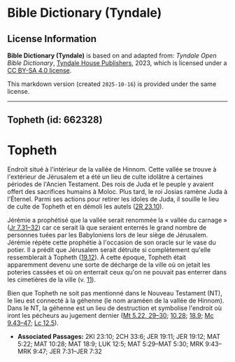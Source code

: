 # Bible Dictionary (Tyndale)

## License Information

**Bible Dictionary (Tyndale)** is based on and adapted from: _Tyndale Open Bible Dictionary_, [Tyndale House Publishers](https://tyndaleopenresources.com/), 2023, which is licensed under a [CC BY-SA 4.0 license](https://creativecommons.org/licenses/by-sa/4.0/legalcode.en).

This markdown version (created `2025-10-16`) is provided under the same license.



--------------------------------

## Topheth (id: 662328)

Topheth
=======

Endroit situé à l'intérieur de la vallée de Hinnom. Cette vallée se trouve à l'extérieur de Jérusalem et a été un lieu de culte idolâtre à certaines périodes de l'Ancien Testament. Des rois de Juda et le peuple y avaient offert des sacrifices humains à Moloc. Plus tard, le roi Josias ramène Juda à l'Éternel. Parmi ses actions pour retirer les idoles de Juda, il souille le lieu de culte de Topheth et en démoli les autels ([2R 23\.10](https://ref.ly/2Kgs23:10)). 

Jérémie a prophétisé que la vallée serait renommée la « vallée du carnage » ([Jr 7\.31–32](https://ref.ly/Jer7:31-Jer7:32)) car ce serait là que seraient enterrés le grand nombre de personnes tuées par les Babyloniens lors de leur siège de Jérusalem. Jérémie répète cette prophétie à l'occasion de son oracle sur le vase du potier. Il a prédit que Jérusalem serait détruite si complètement qu'elle ressemblerait à Topheth ([19\.12](https://ref.ly/Jer19:12)). À cette époque, Topheth était apparemment devenu une sorte de décharge de la ville où on jetait les poteries cassées et où on enterrait ceux qu'on ne pouvait pas enterrer dans les cimetières de la ville (v. [11](https://ref.ly/Jer19:11)).

Bien que Topheth ne soit pas mentionné dans le Nouveau Testament (NT), le lieu est connecté à la géhenne (le nom araméen de la vallée de Hinnom). Dans le NT, la géhenne est un lieu de destruction et symbolise l'endroit où iront les pécheurs au jugement dernier ([Mt 5\.22, 29–30](https://ref.ly/Matt5:22,Matt5:29-Matt5:30); [10\.28](https://ref.ly/Matt10:28); [18\.9](https://ref.ly/Matt18:9); [Mc 9\.43–47](https://ref.ly/Mark9:43-Mark9:47); [Lc 12\.5](https://ref.ly/Luke12:5)).

* **Associated Passages:** 2KI 23:10; 2CH 33:6; JER 19:11; JER 19:12; MAT 5:22; MAT 10:28; MAT 18:9; LUK 12:5; MAT 5:29–MAT 5:30; MRK 9:43–MRK 9:47; JER 7:31–JER 7:32

